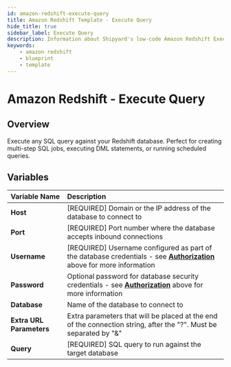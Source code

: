 ```yaml
---
id: amazon-redshift-execute-query
title: Amazon Redshift Template - Execute Query
hide_title: true
sidebar_label: Execute Query
description: Information about Shipyard's low-code Amazon Redshift Execute Query blueprint.
keywords:
    - amazon redshift
    - blueprint
    - template
---
```


# Amazon Redshift - Execute Query

## Overview

Execute any SQL query against your Redshift database. Perfect for creating multi-step SQL jobs, executing DML statements, or running scheduled queries.

## Variables

| Variable Name | Description |
|:---|:---|
| **Host** | [REQUIRED] Domain or the IP address of the database to connect to |
| **Port** | [REQUIRED] Port number where the database accepts inbound connections |
| **Username** | [REQUIRED] Username configured as part of the database credentials - see [**Authorization**](#authorization) above for more information |
| **Password** | Optional password for database security credentials - see [**Authorization**](#authorization) above for more information |
| **Database** | Name of the database to connect to |
| **Extra URL Parameters** | Extra parameters that will be placed at the end of the connection string, after the "?". Must be separated by "&" |
| **Query** | [REQUIRED] SQL query to run against the target database |